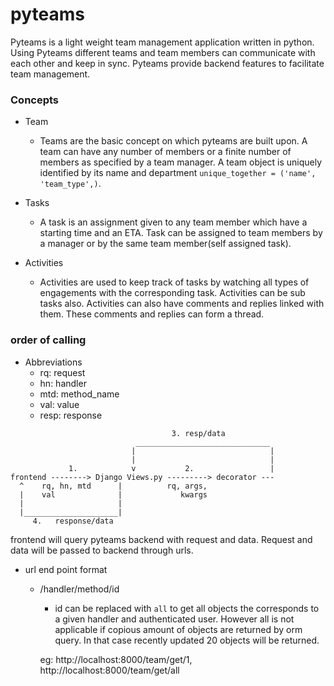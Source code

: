 # pyteams

Pyteams is a light weight team management application written in python. Using Pyteams different teams
and team members can communicate with each other and keep in sync. Pyteams provide backend features to
facilitate team management.

### Concepts
 * Team

    * Teams are the basic concept on which pyteams are built upon. A team can have any number
    of members or a finite number of members as specified by a team manager. A team object is
    uniquely identified by its name and department `unique_together = ('name', 'team_type',)`.

 * Tasks

    * A task is an assignment given to any team member which have a starting time and an ETA.
     Task can be assigned to team members by a manager or by the same team member(self assigned task).

 * Activities

    * Activities are used to keep track of tasks by watching all types of engagements with the
    corresponding task. Activities can be sub tasks also. Activities can also have comments and
    replies linked with them. These comments and replies can form a thread.

### order of calling

 * Abbreviations
    * rq: request
    * hn: handler
    * mtd: method_name
    * val: value
    * resp: response


```
                                    3. resp/data
                            ______________________________
                           |                              |
                           |                              |
             1.            v           2.                 |
frontend --------> Django Views.py ---------> decorator ---
  ^    rq, hn, mtd      |          rq, args,
  |    val              |             kwargs
  |                     |
  |_____________________|
     4.   response/data

```

frontend will query pyteams backend with request and data. Request and data will be passed to backend
through urls.

 * url end point format
    * /handler/method/id
        * id can be replaced with `all` to get all objects the corresponds to a given handler
        and authenticated user. However all is not applicable if copious amount of objects are
        returned by orm query. In that case recently updated 20 objects will be returned.

        eg: http://localhost:8000/team/get/1, http://localhost:8000/team/get/all

